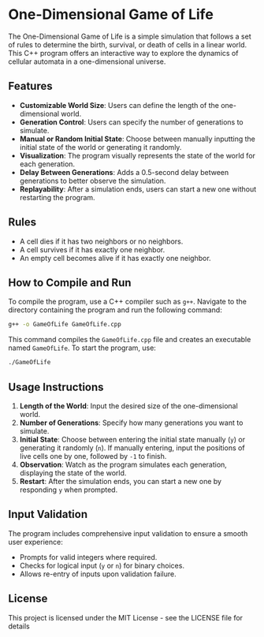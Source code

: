 # One-Dimensional Game of Life

The One-Dimensional Game of Life is a simple simulation that follows a set of rules to determine the birth, survival, or death of cells in a linear world. This C++ program offers an interactive way to explore the dynamics of cellular automata in a one-dimensional universe.

## Features

- **Customizable World Size**: Users can define the length of the one-dimensional world.
- **Generation Control**: Users can specify the number of generations to simulate.
- **Manual or Random Initial State**: Choose between manually inputting the initial state of the world or generating it randomly.
- **Visualization**: The program visually represents the state of the world for each generation.
- **Delay Between Generations**: Adds a 0.5-second delay between generations to better observe the simulation.
- **Replayability**: After a simulation ends, users can start a new one without restarting the program.

## Rules

- A cell dies if it has two neighbors or no neighbors.
- A cell survives if it has exactly one neighbor.
- An empty cell becomes alive if it has exactly one neighbor.

## How to Compile and Run

To compile the program, use a C++ compiler such as `g++`. Navigate to the directory containing the program and run the following command:

```bash
g++ -o GameOfLife GameOfLife.cpp
```

This command compiles the `GameOfLife.cpp` file and creates an executable named `GameOfLife`. To start the program, use:

```bash
./GameOfLife
```

## Usage Instructions

1. **Length of the World**: Input the desired size of the one-dimensional world.
2. **Number of Generations**: Specify how many generations you want to simulate.
3. **Initial State**: Choose between entering the initial state manually (`y`) or generating it randomly (`n`). If manually entering, input the positions of live cells one by one, followed by `-1` to finish.
4. **Observation**: Watch as the program simulates each generation, displaying the state of the world.
5. **Restart**: After the simulation ends, you can start a new one by responding `y` when prompted.

## Input Validation

The program includes comprehensive input validation to ensure a smooth user experience:

- Prompts for valid integers where required.
- Checks for logical input (`y` or `n`) for binary choices.
- Allows re-entry of inputs upon validation failure.

## License

This project is licensed under the MIT License - see the LICENSE file for details
